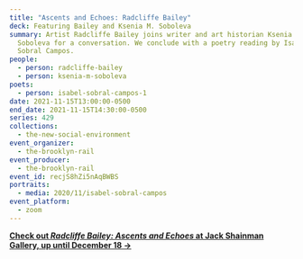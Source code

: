 ```yaml
---
title: "Ascents and Echoes: Radcliffe Bailey"
deck: Featuring Bailey and Ksenia M. Soboleva
summary: Artist Radcliffe Bailey joins writer and art historian Ksenia M.
  Soboleva for a conversation. We conclude with a poetry reading by Isabel
  Sobral Campos.
people:
  - person: radcliffe-bailey
  - person: ksenia-m-soboleva
poets:
  - person: isabel-sobral-campos-1
date: 2021-11-15T13:00:00-0500
end_date: 2021-11-15T14:30:00-0500
series: 429
collections:
  - the-new-social-environment
event_organizer:
  - the-brooklyn-rail
event_producer:
  - the-brooklyn-rail
event_id: recjS8hZi5nAqBWBS
portraits:
  - media: 2020/11/isabel-sobral-campos
event_platform:
  - zoom
---
```

**[Check out *Radcliffe Bailey: Ascents and Echoes* at Jack Shainman Gallery, up until December 18 →](https://jackshainman.com/exhibitions/radcliffe_bailey)**
